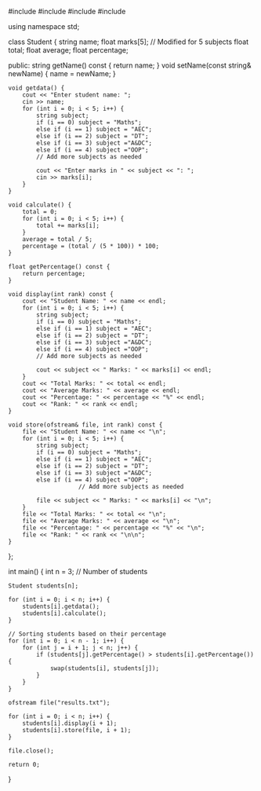 #include <iostream>
#include <string>
#include <fstream>
#include<algorithm>

using namespace std;

class Student {
    string name;
    float marks[5]; // Modified for 5 subjects
    float total;
    float average;
    float percentage;

public:
    string getName() const { return name; }
    void setName(const string& newName) { name = newName; }

    void getdata() {
        cout << "Enter student name: ";
        cin >> name;
        for (int i = 0; i < 5; i++) {
            string subject;
            if (i == 0) subject = "Maths";
            else if (i == 1) subject = "AEC";
            else if (i == 2) subject = "DT";
            else if (i == 3) subject ="A&DC";
            else if (i == 4) subject ="OOP";
            // Add more subjects as needed

            cout << "Enter marks in " << subject << ": ";
            cin >> marks[i];
        }
    }

    void calculate() {
        total = 0;
        for (int i = 0; i < 5; i++) {
            total += marks[i];
        }
        average = total / 5; 
        percentage = (total / (5 * 100)) * 100; 
    }

    float getPercentage() const {
        return percentage;
    }

    void display(int rank) const {
        cout << "Student Name: " << name << endl;
        for (int i = 0; i < 5; i++) {
            string subject;
            if (i == 0) subject = "Maths";
            else if (i == 1) subject = "AEC";
            else if (i == 2) subject = "DT";
            else if (i == 3) subject ="A&DC";
            else if (i == 4) subject ="OOP";
            // Add more subjects as needed

            cout << subject << " Marks: " << marks[i] << endl;
        }
        cout << "Total Marks: " << total << endl;
        cout << "Average Marks: " << average << endl;
        cout << "Percentage: " << percentage << "%" << endl;
        cout << "Rank: " << rank << endl;
    }

    void store(ofstream& file, int rank) const {
        file << "Student Name: " << name << "\n";
        for (int i = 0; i < 5; i++) {
            string subject;
            if (i == 0) subject = "Maths";
            else if (i == 1) subject = "AEC";
            else if (i == 2) subject = "DT";
            else if (i == 3) subject ="A&DC";
            else if (i == 4) subject ="OOP";
                        // Add more subjects as needed

            file << subject << " Marks: " << marks[i] << "\n";
        }
        file << "Total Marks: " << total << "\n";
        file << "Average Marks: " << average << "\n";
        file << "Percentage: " << percentage << "%" << "\n";
        file << "Rank: " << rank << "\n\n";
    }
};

int main() {
    int n = 3; // Number of students

    Student students[n];

    for (int i = 0; i < n; i++) {
        students[i].getdata();
        students[i].calculate();
    }

    // Sorting students based on their percentage
    for (int i = 0; i < n - 1; i++) {
        for (int j = i + 1; j < n; j++) {
            if (students[j].getPercentage() > students[i].getPercentage()) {
                swap(students[i], students[j]);
            }
        }
    }

    ofstream file("results.txt");

    for (int i = 0; i < n; i++) {
        students[i].display(i + 1);
        students[i].store(file, i + 1);
    }

    file.close();

    return 0;
}

